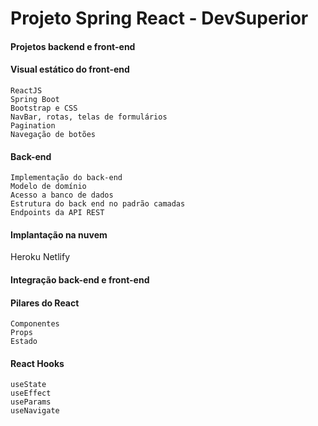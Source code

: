 <h1> Projeto Spring React - DevSuperior </h1>

<h4> Projetos backend e front-end </h4>
<h4> Visual estático do front-end </h4>
   
    ReactJS
    Spring Boot
    Bootstrap e CSS
    NavBar, rotas, telas de formulários
    Pagination  
    Navegação de botões
    


<h4> Back-end </h4>

    Implementação do back-end
    Modelo de domínio
    Acesso a banco de dados
    Estrutura do back end no padrão camadas
    Endpoints da API REST

<h4> Implantação na nuvem </h4>
    Heroku
    Netlify
    

<h4> Integração back-end e front-end </h4>
<h4> Pilares do React </h4>
    
    Componentes
    Props
    Estado  
   
<h4> React Hooks </h4>

    useState
    useEffect
    useParams
    useNavigate

